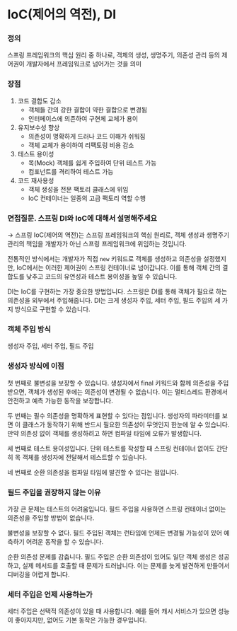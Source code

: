 # IoC(제어의 역전), DI

### 정의

스프링 프레임워크의 핵심 원리 중 하나로, 객체의 생성, 생명주기, 의존성 관리 등의 제어권이 개발자에서 프레임워크로 넘어가는 것을 의미

### 장점

1. 코드 결합도 감소
   - 객체들 간의 강한 결합이 약한 결합으로 변경됨
   - 인터페이스에 의존하여 구현체 교체가 용이
2. 유지보수성 향상
   - 의존성이 명확하게 드러나 코드 이해가 쉬워짐
   - 객체 교체가 용이하여 리팩토링 비용 감소
3. 테스트 용이성
   - 목(Mock) 객체를 쉽게 주입하여 단위 테스트 가능
   - 컴포넌트를 격리하여 테스트 가능
4. 코드 재사용성
   - 객체 생성을 전문 팩토리 클래스에 위임
   - IoC 컨테이너는 일종의 고급 팩토리 역할 수행

### 면접질문. 스프링 DI와 IoC에 대해서 설명해주세요

→ 스프링 IoC(제어의 역전)는 스프링 프레임워크의 핵심 원리로, 객체 생성과 생명주기 관리의 책임을 개발자가 아닌 스프링 프레임워크에 위임하는 것입니다.

전통적인 방식에서는 개발자가 직접 `new` 키워드로 객체를 생성하고 의존성을 설정했지만, IoC에서는 이러한 제어권이 스프링 컨테이너로 넘어갑니다. 이를 통해 객체 간의 결합도를 낮추고 코드의 유연성과 테스트 용이성을 높일 수 있습니다.

DI는 IoC를 구현하는 가장 중요한 방법입니다. 스프링은 DI를 통해 객체가 필요로 하는 의존성을 외부에서 주입해줍니다. DI는 크게 생성자 주입, 세터 주입, 필드 주입의 세 가지 방식으로 구현할 수 있습니다.

### 객체 주입 방식

생성자 주입, 세터 주입, 필드 주입

### 생성자 방식에 이점

첫 번째로 불변성을 보장할 수 있습니다. 생성자에서 final 키워드와 함께 의존성을 주입받으면, 객체가 생성된 후에는 의존성이 변경될 수 없습니다. 이는 멀티스레드 환경에서 안전하고 예측 가능한 동작을 보장합니다.

두 번째는 필수 의존성을 명확하게 표현할 수 있다는 점입니다. 생성자의 파라미터를 보면 이 클래스가 동작하기 위해 반드시 필요한 의존성이 무엇인지 한눈에 알 수 있습니다. 만약 의존성 없이 객체를 생성하려고 하면 컴파일 타임에 오류가 발생합니다.

세 번째로 테스트 용이성입니다. 단위 테스트를 작성할 때 스프링 컨테이너 없이도 간단히 목 객체를 생성자에 전달해서 테스트할 수 있습니다.

네 번째로 순환 의존성을 컴파일 타임에 발견할 수 있다는 점입니다.

### 필드 주입을 권장하지 않는 이유

가장 큰 문제는 테스트의 어려움입니다. 필드 주입을 사용하면 스프링 컨테이너 없이는 의존성을 주입할 방법이 없습니다.

불변성을 보장할 수 없다. 필드 주입된 객체는 런타임에 언제든 변경될 가능성이 있어 예측하기 어려운 동작을 할 수 있습니다.

순환 의존성 문제를 감춥니다. 필드 주입은 순환 의존성이 있어도 일단 객체 생성은 성공하고, 실제 메서드를 호출할 때 문제가 드러납니다. 이는 문제를 늦게 발견하게 만들어서 디버깅을 어렵게 합니다.

### 세터 주입은 언제 사용하는가

세터 주입은 선택적 의존성이 있을 때 사용합니다. 예를 들어 캐시 서비스가 있으면 성능이 좋아지지만, 없어도 기본 동작은 가능한 경우입니다.
